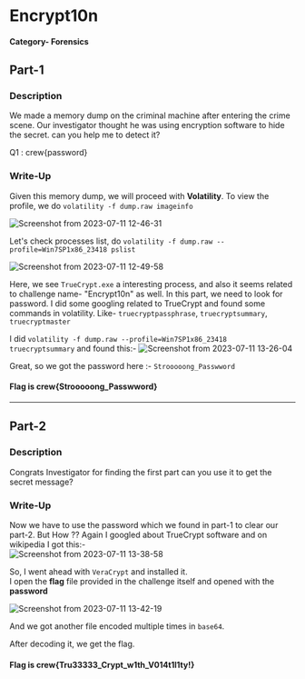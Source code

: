 # Encrypt10n
#### Category- Forensics

## Part-1

### Description
 We made a memory dump on the criminal machine after entering the crime scene. Our investigator thought he was using encryption software to hide the secret. can you help me to detect it?
 
 Q1 : crew{password}

 ### Write-Up
 Given this memory dump, we will proceed with **Volatility**. To view the profile, we do `volatility -f dump.raw imageinfo`
 
![Screenshot from 2023-07-11 12-46-31](https://github.com/Ayush-Sl4y3r/CTFs/assets/128846862/f912a614-7ef5-42b4-a785-5a1c527994c1)

Let's check processes list, do 
```volatility -f dump.raw --profile=Win7SP1x86_23418 pslist```

![Screenshot from 2023-07-11 12-49-58](https://github.com/Ayush-Sl4y3r/CTFs/assets/128846862/641e7912-3045-4c40-80e1-3ab508a1e2b7)

Here, we see `TrueCrypt.exe` a interesting process, and also it seems related to challenge name- "Encrypt10n" as well.
In this part, we need to look for password. I did some googling related to TrueCrypt and found some commands in volatility.
Like- `truecryptpassphrase`, `truecryptsummary`, `truecryptmaster` 

I did `volatility -f dump.raw --profile=Win7SP1x86_23418 truecryptsummary` and found this:- ![Screenshot from 2023-07-11 13-26-04](https://github.com/Ayush-Sl4y3r/CTFs/assets/128846862/5d784e2d-e1f2-4fcf-9363-c800e82e743a)


Great, so we got the password here :- `Strooooong_Passwword`
#### Flag is crew{Strooooong_Passwword}

_____

## Part-2

### Description 
Congrats Investigator for finding the first part can you use it to get the secret message?

### Write-Up
Now we have to use the password which we found in part-1 to clear our part-2. But How ??
Again I googled about TrueCrypt software and on wikipedia I got this:-  
![Screenshot from 2023-07-11 13-38-58](https://github.com/Ayush-Sl4y3r/CTFs/assets/128846862/14ec0df1-6fe3-4e4f-a5d3-f17a21a09da6) 

So, I went ahead with `VeraCrypt` and installed it.  
I open the **flag** file provided in the challenge itself and opened with the __password__ 

![Screenshot from 2023-07-11 13-42-19](https://github.com/Ayush-Sl4y3r/CTFs/assets/128846862/ce1a42e5-0ff6-47cf-8a82-3ca6fc38ea4b)


And we got another file encoded multiple times in `base64`. 

After decoding it, we get the flag.

#### Flag is crew{Tru33333_Crypt_w1th_V014t1l1ty!}

